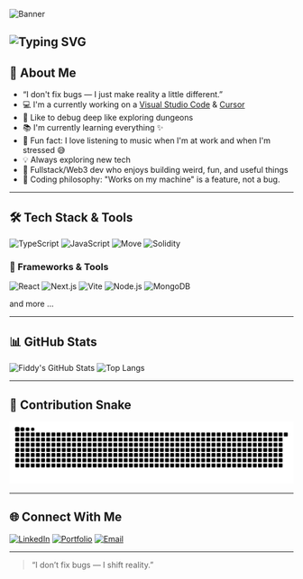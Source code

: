 
![Banner](https://images.unsplash.com/photo-1690585703267-de31ea667ef0?ixlib=rb-4.1.0&ixid=M3wxMjA3fDB8MHxzZWFyY2h8Mnx8YmFubmVyJTIwY29kZXxlbnwwfHwwfHx8MA%3D%3D&auto=format&fit=crop&q=60&w=1200&h=150)

![Typing SVG](https://readme-typing-svg.herokuapp.com?font=Fira+Code&pause=1000&color=FF6F61&center=true&vCenter=true&width=600&lines=Hey+there%2C+I'm+Fiddy!;I+write+code+and+sometimes+it+works.;Fullstack+%7C+Web3+%7C+Typescript+Enjoyer;Debugging+is+my+cardio.;Let's+build+fun+stuff+together!+🎉)
---

## 👤 About Me

- “I don't fix bugs — I just make reality a little different.”  
- 💻 I'm a currently working on a [Visual Studio Code](https://code.visualstudio.com/) & [Cursor](https://cursor.com/)
- 🎃 Like to debug deep like exploring dungeons 
- 📚 I'm currently learning everything ✨
- 🎲 Fun fact: I love listening to music when I'm at work and when I'm stressed 😅
- 💡 Always exploring new tech
- 🧩 Fullstack/Web3 dev who enjoys building weird, fun, and useful things
- 🎯 Coding philosophy: "Works on my machine" is a feature, not a bug.

---

## 🛠️ Tech Stack & Tools

![TypeScript](https://img.shields.io/badge/-TypeScript-3178C6?style=for-the-badge&logo=typescript&logoColor=white)
![JavaScript](https://img.shields.io/badge/-JavaScript-F7DF1E?style=for-the-badge&logo=javascript&logoColor=black)
![Move](https://img.shields.io/badge/-Move-FE5196?style=for-the-badge)
![Solidity](https://img.shields.io/badge/-Solidity-363636?style=for-the-badge&logo=solidity&logoColor=white)

### 🧰 Frameworks & Tools
![React](https://img.shields.io/badge/-React-61DAFB?style=for-the-badge&logo=react&logoColor=black)
![Next.js](https://img.shields.io/badge/-Next.js-000000?style=for-the-badge&logo=nextdotjs&logoColor=white)
![Vite](https://img.shields.io/badge/-Vite-646CFF?style=for-the-badge&logo=vite&logoColor=white)
![Node.js](https://img.shields.io/badge/-Node.js-339933?style=for-the-badge&logo=nodedotjs&logoColor=white)
![MongoDB](https://img.shields.io/badge/-MongoDB-47A248?style=for-the-badge&logo=mongodb&logoColor=white)

and more
...

---

## 📊 GitHub Stats

![Fiddy's GitHub Stats](https://github-readme-stats.vercel.app/api?username=Fiddy2112&show_icons=true&theme=tokyonight&count_private=true)
![Top Langs](https://github-readme-stats.vercel.app/api/top-langs/?username=Fiddy2112&layout=compact&theme=tokyonight)

---

## 🐍 Contribution Snake

![Snake animation](https://raw.githubusercontent.com/Fiddy2112/Fiddy2112/output/github-contribution-grid-snake.svg)

---

## 🌐 Connect With Me

[![LinkedIn](https://img.shields.io/badge/-LinkedIn-0A66C2?style=for-the-badge&logo=linkedin&logoColor=white)](https://www.linkedin.com/in/th%C3%A0nh-long-744614388/)
[![Portfolio](https://img.shields.io/badge/-Portfolio-000000?style=for-the-badge&logo=firefox&logoColor=white)](https://yourportfolio.com)
[![Email](https://img.shields.io/badge/-Email-EA4335?style=for-the-badge&logo=gmail&logoColor=white)](mailto:thnhlong2112@gmail.com)

---

> “I don’t fix bugs — I shift reality.”

